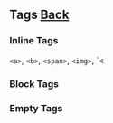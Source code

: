 ## Tags [Back](./../HTML.md)

### Inline Tags

`<a>`, `<b>`, `<span>`, `<img>`, `<

### Block Tags

### Empty Tags
